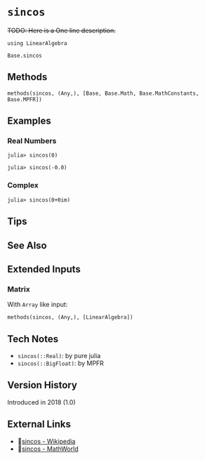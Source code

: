 # `sincos`

~~TODO: Here is a One line description.~~

```@setup repl_only
using LinearAlgebra
```
```@docs
Base.sincos
```


## Methods

```@repl
methods(sincos, (Any,), [Base, Base.Math, Base.MathConstants, Base.MPFR])
```


## Examples

### Real Numbers
```jldoctest
julia> sincos(0)

julia> sincos(-0.0)
```

### Complex
```jldoctest
julia> sincos(0+0im)
```

## Tips


## See Also



## Extended Inputs

### Matrix
With `Array` like input:
```@repl repl_only
methods(sincos, (Any,), [LinearAlgebra])
```


## Tech Notes

- `sincos(::Real)`: by pure julia
- `sincos(::BigFloat)`: by MPFR


## Version History

Introduced in 2018 (1.0)


## External Links
- 🔗[sincos - Wikipedia](https://en.wikipedia.org/wiki/ )
- 🔗[sincos - MathWorld](https://mathworld.wolfram.com/ )
